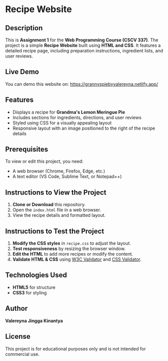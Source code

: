 # Recipe Website

## Description
This is **Assignment 1** for the **Web Programming Course (CSCV 337)**. The project is a simple **Recipe Website** built using **HTML and CSS**. It features a detailed recipe page, including preparation instructions, ingredient lists, and user reviews.

## Live Demo
You can demo this website on: https://grannyspiebyvalereyna.netlify.app/

## Features
- Displays a recipe for **Grandma's Lemon Meringue Pie**
- Includes sections for ingredients, directions, and user reviews
- Styled using CSS for a visually appealing layout
- Responsive layout with an image positioned to the right of the recipe details

## Prerequisites
To view or edit this project, you need:
- A web browser (Chrome, Firefox, Edge, etc.)
- A text editor (VS Code, Sublime Text, or Notepad++)

## Instructions to View the Project
1. **Clone or Download** this repository.
2. Open the `index.html` file in a web browser.
3. View the recipe details and formatted layout.

## Instructions to Test the Project
1. **Modify the CSS styles** in `recipe.css` to adjust the layout.
2. **Test responsiveness** by resizing the browser window.
3. **Edit the HTML** to add more recipes or modify the content.
4. **Validate HTML & CSS** using [W3C Validator](https://validator.w3.org/) and [CSS Validator](https://jigsaw.w3.org/css-validator/).

## Technologies Used
- **HTML5** for structure
- **CSS3** for styling

## Author
**Valereyna Jingga Kinantya**

## License
This project is for educational purposes only and is not intended for commercial use.


